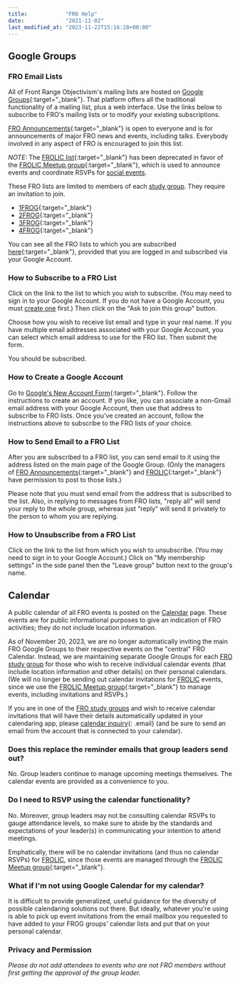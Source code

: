 ```yaml
---
title:            "FRO Help"
date:             "2021-11-02"
last_modified_at: "2023-11-22T15:16:28+00:00"
---
```


## Google Groups

### FRO Email Lists

All of Front Range Objectivism's mailing lists are hosted on [Google Groups](https://groups.google.com){:target="&lowbar;blank"}. That platform offers all the traditional functionality of a mailing list, plus a web interface. Use the links below to subscribe to FRO's mailing lists or to modify your existing subscriptions.

[FRO Announcements](http://groups.google.com/group/fro-frost){:target="&lowbar;blank"} is open to everyone and is for announcements of major FRO news and events, including talks. Everybody involved in any aspect of FRO is encouraged to join this list.

*NOTE:* The [FROLIC list](https://groups.google.com/g/fro-frolic){:target="&lowbar;blank"} has been deprecated in favor of the [FROLIC Meetup group](https://www.meetup.com/FROLIC-Denver/){:target="&lowbar;blank"}, which is used to announce events and coordinate RSVPs for [social events](/social-events/).

These FRO lists are limited to members of each [study group](/study-groups). They require an invitation to join.
* [1FROG](http://groups.google.com/group/fro-1frog){:target="&lowbar;blank"}
* [2FROG](http://groups.google.com/group/fro-2frog){:target="&lowbar;blank"}
* [3FROG](http://groups.google.com/group/fro-3frog){:target="&lowbar;blank"}
* [4FROG](http://groups.google.com/group/fro-4frog){:target="&lowbar;blank"}

You can see all the FRO lists to which you are subscribed [here](https://groups.google.com){:target="&lowbar;blank"}, provided that you are logged in and subscribed via your Google Account.

### How to Subscribe to a FRO List

Click on the link to the list to which you wish to subscribe. (You may need to sign in to your Google Account. If you do not have a Google Account, you must [create one](#how-to-create-a-google-account) first.) Then click on the "Ask to join this group" button.

Choose how you wish to receive list email and type in your real name. If you have multiple email addresses associated with your Google Account, you can select which email address to use for the FRO list. Then submit the form.

You should be subscribed.

### How to Create a Google Account

Go to [Google's New Account Form](https://www.google.com/accounts/NewAccount){:target="&lowbar;blank"}. Follow the instructions to create an account. If you like, you can associate a non-Gmail email address with your Google Account, then use that address to subscribe to FRO lists. Once you've created an account, follow the instructions above to subscribe to the FRO lists of your choice.

### How to Send Email to a FRO List

After you are subscribed to a FRO list, you can send email to it using the address listed on the main page of the Google Group. (Only the managers of [FRO Announcements](http://groups.google.com/group/fro-frost){:target="&lowbar;blank"} and [FROLIC](https://groups.google.com/g/fro-frolic){:target="&lowbar;blank"} have permission to post to those lists.)

Please note that you must send email from the address that is subscribed to the list. Also, in replying to messages from FRO lists, "reply all" will send your reply to the whole group, whereas just "reply" will send it privately to the person to whom you are replying.

### How to Unsubscribe from a FRO List

Click on the link to the list from which you wish to unsubscribe. (You may need to sign in to your Google Account.) Click on "My membership settings" in the side panel then the "Leave group" button next to the group's name.

## Calendar

A public calendar of all FRO events is posted on the [Calendar](/calendar/) page. These events are for public informational purposes to give an indication of FRO activities; they do not include location information.

As of November 20, 2023, we are no longer automatically inviting the main FRO Google Groups to their respective events on the "central" FRO Calendar. Instead, we are maintaining separate Google Groups for each [FRO study group](/study-groups/) for those who wish to receive individual calendar events (that include location information and other details) on their personal calendars. (We will no longer be sending out calendar invitations for [FROLIC](/social-events/) events, since we use the [FROLIC Meetup group](https://www.meetup.com/FROLIC-Denver/){:target="&lowbar;blank"} to manage events, including invitations and RSVPs.)

If you are in one of the [FRO study groups](/study-groups/) and wish to receive calendar invitations that will have their details automatically updated in your calendaring app, please [calendar inquiry](){: .email} (and be sure to send an email from the account that is connected to your calendar).

### Does this replace the reminder emails that group leaders send out?

No. Group leaders continue to manage upcoming meetings themselves. The calendar events are provided as a convenience to you.

### Do I need to RSVP using the calendar functionality?

No. Moreover, group leaders may not be consulting calendar RSVPs to gauge attendance levels, so make sure to abide by the standards and expectations of your leader(s) in communicating your intention to attend meetings.

Emphatically, there will be no calendar invitations (and thus no calendar RSVPs) for [FROLIC](/social-events/), since those events are managed through the [FROLIC Meetup group](https://www.meetup.com/FROLIC-Denver/){:target="&lowbar;blank"}.

### What if I'm not using Google Calendar for my calendar?

It is difficult to provide generalized, useful guidance for the diversity of possible calendaring solutions out there. But ideally, whatever you're using is able to pick up event invitations from the email mailbox you requested to have added to your FROG groups' calendar lists and put that on your personal calendar.

### Privacy and Permission

_Please do not add attendees to events who are not FRO members without first getting the approval of the group leader._
